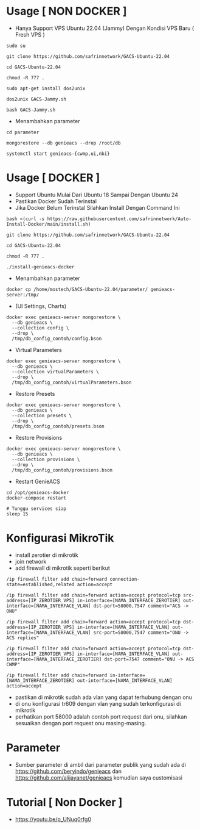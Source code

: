 # Usage [ NON DOCKER ]
- Hanya Support VPS Ubuntu 22.04 (Jammy) Dengan Kondisi VPS Baru ( Fresh VPS )
```
sudo su
```
```
git clone https://github.com/safrinnetwork/GACS-Ubuntu-22.04
```
```
cd GACS-Ubuntu-22.04
```
```
chmod -R 777 .
```
```
sudo apt-get install dos2unix
```
```
dos2unix GACS-Jammy.sh
```
```
bash GACS-Jammy.sh
```
- Menambahkan parameter
```
cd parameter
```
```
mongorestore --db genieacs --drop /root/db
```
```
systemctl start genieacs-{cwmp,ui,nbi}
```
# Usage [ DOCKER ]
- Support Ubuntu Mulai Dari Ubuntu 18 Sampai Dengan Ubuntu 24
- Pastikan Docker Sudah Terinstal
- Jika Docker Belum Terinstal Silahkan Install Dengan Command Ini
```
bash <(curl -s https://raw.githubusercontent.com/safrinnetwork/Auto-Install-Docker/main/install.sh)
```
```
git clone https://github.com/safrinnetwork/GACS-Ubuntu-22.04
```
```
cd GACS-Ubuntu-22.04
```
```
chmod -R 777 .
```
```
./install-genieacs-docker
```
- Menambahkan parameter
```
docker cp /home/mostech/GACS-Ubuntu-22.04/parameter/ genieacs-server:/tmp/
```
- (UI Settings, Charts)
```
docker exec genieacs-server mongorestore \
  --db genieacs \
  --collection config \
  --drop \
  /tmp/db_config_contoh/config.bson
```

- Virtual Parameters
```
docker exec genieacs-server mongorestore \
  --db genieacs \
  --collection virtualParameters \
  --drop \
  /tmp/db_config_contoh/virtualParameters.bson
```

- Restore Presets
```
docker exec genieacs-server mongorestore \
  --db genieacs \
  --collection presets \
  --drop \
  /tmp/db_config_contoh/presets.bson
```

- Restore Provisions
```
docker exec genieacs-server mongorestore \
  --db genieacs \
  --collection provisions \
  --drop \
  /tmp/db_config_contoh/provisions.bson
```

- Restart GenieACS
```
cd /opt/genieacs-docker
docker-compose restart

# Tunggu services siap
sleep 15
```
# Konfigurasi MikroTik
- install zerotier di mikrotik
- join network
- add firewall di mikrotik seperti berikut
```
/ip firewall filter add chain=forward connection-state=established,related action=accept
```
```
/ip firewall filter add chain=forward action=accept protocol=tcp src-address=[IP_ZEROTIER_VPS] in-interface=[NAMA_INTERFACE_ZEROTIER] out-interface=[NAMA_INTERFACE_VLAN] dst-port=58000,7547 comment="ACS -> ONU"
```
```
/ip firewall filter add chain=forward action=accept protocol=tcp dst-address=[IP_ZEROTIER_VPS] in-interface=[NAMA_INTERFACE_VLAN] out-interface=[NAMA_INTERFACE_VLAN] src-port=58000,7547 comment="ONU -> ACS replies"
```
```
/ip firewall filter add chain=forward action=accept protocol=tcp dst-address=[IP_ZEROTIER_VPS] in-interface=[NAMA_INTERFACE_VLAN] out-interface=[NAMA_INTERFACE_ZEROTIER] dst-port=7547 comment="ONU -> ACS CWMP"
```
```
/ip firewall filter add chain=forward in-interface=[NAMA_INTERFACE_ZEROTIER] out-interface=[NAMA_INTERFACE_VLAN] action=accept
```
- pastikan di mikrotik sudah ada vlan yang dapat terhubung dengan onu
- di onu konfigurasi tr609 dengan vlan yang sudah terkonfigurasi di mikrotik
- perhatikan port 58000 adalah contoh port request dari onu, silahkan sesuaikan dengan port request onu masing-masing.

# Parameter
- Sumber parameter di ambil dari parameter publik yang sudah ada di https://github.com/beryindo/genieacs dan https://github.com/alijayanet/genieacs kemudian saya customisasi
# Tutorial [ Non Docker ]
- https://youtu.be/p_UNuq0rfg0
